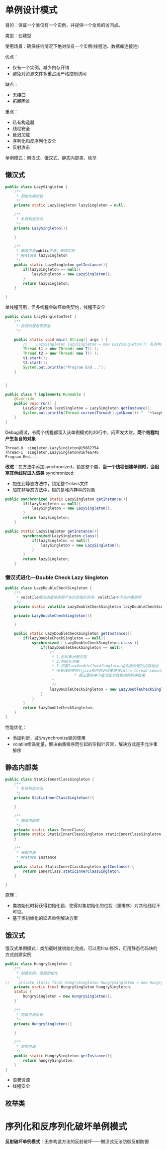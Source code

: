 # 单例设计模式

目的：保证一个类仅有一个实例，并提供一个全局的访问点。

类型：创建型

使用场景：确保任何情况下绝对仅有一个实例(线程池、数据库连接池)

优点：

- 仅有一个实例，减少内存开销
- 避免对资源文件多重占用严格控制访问

缺点：

- 无接口
- 拓展困难

重点：

- 私有构造器
- 线程安全
- 延迟加载
- 序列化和反序列化安全
- 反射攻击



单例模式：懒汉式、饿汉式、静态内部类、枚举


## 懒汉式
```java
public class LazySingleton {
    /**
     * 初始化懒加载
     */
    private static LazySingleton lazySingleton = null;

    /**
     * 私有构造方法
     */
    private LazySingleton(){

    }

    /**
     * 静态方法public方法，获得实例
     * @return lazySingleton
     */
    public static LazySingleton getInstance(){
        if(lazySingleton == null){
            lazySingleton = new LazySingleton();
        }
        return lazySingleton;
    }

}
```

单线程可用，但多线程会破坏单例契约，线程不安全

```java
public class LazySingletonTest {
    /**
     * 检测线程是否安全
     */

    public static void main( String[] args ) {
        //    LazySingleton lazySingleton = new LazySingleton(); 私有构造方法无法创建实例
        Thread t1 = new Thread( new T() );
        Thread t2 = new Thread( new T() );
        t1.start();
        t2.start();
        System.out.println("Program End...");
    }


}

```

```java
public class T implements Runnable {
    @Override
    public void run() {
        LazySingleton lazySingleton = LazySingleton.getInstance();
        System.out.println(Thread.currentThread().getName()+ "  "+lazySingleton);
    }
}
```

Debug调试，令两个线程都溜入该单例模式的20行中，闷声发大财。**两个线程均产生各自的对象**

```shell
Thread-0  singleton.LazySingleton@15082754
Thread-1  singleton.LazySingleton@16fea746
Program End...
```

**改进**：在方法中添加synchronized，锁定整个类，**当一个线程创建单例时，会阻塞其他线程进入该类**
synchronized:
- 加在到静态方法中，锁定整个class文件
- 加在非静态方法中，锁的是堆内存中的对象

```java
public synchronized static LazySingleton getInstance(){
        if(lazySingleton == null){
            lazySingleton = new LazySingleton();
        }
        return lazySingleton;
    }

public static LazySingleton getInstance(){
        synchronized(LazySingleton.class){
            if(lazySingleton == null){
                lazySingleton = new LazySingleton();
            }
        }
        return lazySingleton;
    }
```

### 懒汉式进化—Double Check Lazy Singleton

```java
public class LazyDoubleCheckSingleton {
    /**
     * volatile解决由重排序而产生的空指针异常，volatile中不允许重排序
     */
    private static volatile LazyDoubleCheckSingleton lazyDoubleCheckSingleton = null;

    private LazyDoubleCheckSingleton(){

    }

    public static LazyDoubleCheckSingleton getInstance(){
        if(lazyDoubleCheckSingleton == null){
            synchronized ( LazyDoubleCheckSingleton.class ){
                if(lazyDoubleCheckSingleton == null){
                    /*
                     * 1.给对象分配内存
                     * 2.初始化对象
                     * 3.设置lazyDoubleCheckSingleton指向刚分配的内存地址
                     * 所有线程在执行java程序时必须要遵守intra-thread semantics
					           * 保证重排序不会改变单线程内的排序结果
                     *
                     */
                    lazyDoubleCheckSingleton = new LazyDoubleCheckSingleton();
                }
            }
        }
        return lazyDoubleCheckSingleton;
    }
}
```

性能优化：
- 添加判断，减少synchronize锁的使用
- volatile修饰变量，解决由重排序而引起的空指针异常，解决方式是不允许重排序

## 静态内部类
```java
public class StaticInnerClassSingleton {
    /**
     * 私有构造方法
     */
    private StaticInnerClassSingleton(){

    }

    /**
     * 静态内部类
     */
    private static class InnerClass{
    private static StaticInnerClassSingleton staticInnerClassSingleton = new StaticInnerClassSingleton();
    }

    /**
     * 获取方法
     * @return Instance
     */
    public static StaticInnerClassSingleton getInstance(){
        return InnerClass.staticInnerClassSingleton;
    }

}
```
原理：
- 类初始化时将获得初始化锁，使得对象初始化的过程（重排序）对其他线程不可见。
- 基于类初始化的延迟单例解决方案

## 饿汉式
饿汉式单例模式：类加载时就初始化完成，可以用final修饰，可用静态代码块的方式创建实例

```java
public class HungrySingleton {
    /**
     * 创建实例，直接初始化
     */
//    private static final HungrySingleton hungrySingleton = new HungrySingleton();
    private static final HungrySingleton hungrySingleton;
    static {
        hungrySingleton = new HungrySingleton();
    }

    /**
     * 构造方法私有
     */
    private HungrySingleton(){

    }

    /**
     * 单例方法
     */
    public static HungrySingleton getInstance(){
        return hungrySingleton;
    }
}
```

- 浪费资源
- 线程安全

## 枚举类

# 序列化和反序列化破坏单例模式

**反射破坏单例模式**：无参构造方法的反射破坏——懒汉式无法防御反射防御